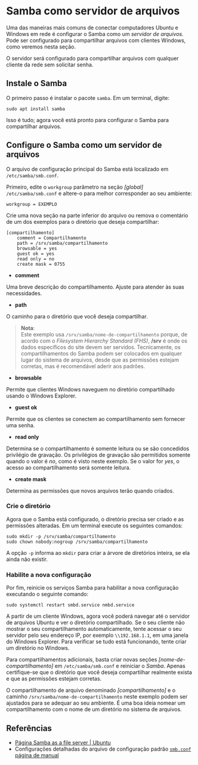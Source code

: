 # Samba como servidor de arquivos

Uma das maneiras mais comuns de conectar computadores Ubuntu e Windows em rede é configurar o Samba como um *servidor de arquivos.* Pode ser configurado para compartilhar arquivos com clientes Windows, como veremos nesta seção.

O servidor será configurado para compartilhar arquivos com qualquer cliente da rede sem solicitar senha.

## Instale o Samba

O primeiro passo é instalar o pacote `samba`. Em um terminal, digite:

```
sudo apt install samba
```
Isso é tudo; agora você está pronto para configurar o Samba para compartilhar arquivos.

## Configure o Samba como um servidor de arquivos

O arquivo de configuração principal do Samba está localizado em `/etc/samba/smb.conf`.

Primeiro, edite o `workgroup` parâmetro na seção *[global]* `/etc/samba/smb.conf` e altere-o para melhor corresponder ao seu ambiente:

```
workgroup = EXEMPLO
```
Crie uma nova seção na parte inferior do arquivo ou remova o comentário de um dos exemplos para o diretório que deseja compartilhar:

```
[compartilhamento]
    comment = Compartilhamento
    path = /srv/samba/compartilhamento
    browsable = yes
    guest ok = yes
    read only = no
    create mask = 0755
 ```
 * **comment**

 Uma breve descrição do compartilhamento. Ajuste para atender às suas necessidades.

 * **path**

 O caminho para o diretório que você deseja compartilhar.

 >**Nota**:  
 Este exemplo usa `/srv/samba/nome-de-compartilhamento` porque, de acordo com o *Filesystem Hierarchy Standard (FHS)*, **/srv** é onde os dados específicos do site devem ser servidos. Tecnicamente, os compartilhamentos do Samba podem ser colocados em qualquer lugar do sistema de arquivos, desde que as permissões estejam corretas, mas é recomendável aderir aos padrões.

 * **browsable**

 Permite que clientes Windows naveguem no diretório compartilhado usando o Windows Explorer.

 * **guest ok**

 Permite que os clientes se conectem ao compartilhamento sem fornecer uma senha.

 * **read only**

 Determina se o compartilhamento é somente leitura ou se são concedidos privilégio de gravação. Os privilégios de gravação são permitidos somente quando o valor é *no*, como é visto neste exemplo. Se o valor for *yes*, o acesso ao compartilhamento será somente leitura.

 * **create mask**

 Determina as permissões que novos arquivos terão quando criados.

 ### Crie o diretório

 Agora que o Samba está configurado, o diretório precisa ser criado e as permissões alteradas. Em um terminal execute os seguintes comandos:

 ```
 sudo mkdir -p /srv/samba/compartilhamento
 sudo chown nobody:nogroup /srv/samba/compartilhamento
 ```
A opção `-p` informa ao `mkdir` para criar a árvore de diretórios inteira, se ela ainda não existir.

### Habilite a nova configuração

Por fim, reinicie os serviços Samba para habilitar a nova configuração executando o seguinte comando:

```
sudo systemctl restart smbd.service nmbd.service
```

A partir de um cliente Windows, agora você poderá navegar até o servidor de arquivos Ubuntu e ver o diretório compartilhado. Se o seu cliente não mostrar o seu compartilhamento automaticamente, tente acessar o seu servidor pelo seu endereço IP, por exemplo `\\192.168.1.1`, em uma janela do Windows Explorer. Para verificar se tudo está funcionando, tente criar um diretório no Windows.

Para compartilhamentos adicionais, basta criar novas seções *[nome-de-compartilhamento]* em `/etc/samba/smb.conf` e reiniciar o *Samba*. Apenas certifique-se que o diretório que você deseja compartilhar realmente exista e que as permissões estejam corretas.

O compartilhamento de arquivo denominado *[compartilhamento]* e o caminho `/srv/samba/nome-de-compartilhamento` neste exemplo podem ser ajustados para se adequar ao seu ambiente. É uma boa ideia nomear um compartilhamento com o nome de um diretório no sistema de arquivos.

## Referências

* [Página Samba as a file server | Ubuntu](https://ubuntu.com/server/docs/samba-file-server)
* Configurações detalhadas do arquivo de configuração padrão [`smb.conf` página de manual](https://www.samba.org/samba/docs/current/man-html/smb.conf.5.html)